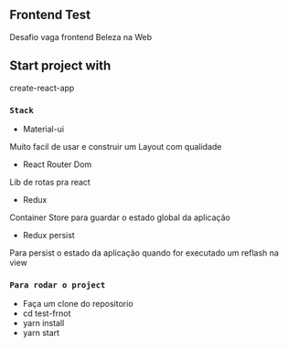 ## Frontend Test

Desafio vaga frontend Beleza na Web 

## Start project with

create-react-app

### `Stack`

* Material-ui

Muito facil de usar e construir um Layout com qualidade

* React Router Dom

Lib de rotas pra react

* Redux

Container Store para guardar o estado global da aplicação

* Redux persist

Para persist o estado da aplicação quando for executado um reflash na view

### `Para rodar o project`

* Faça um clone do repositorio
* cd test-frnot
* yarn install
* yarn start
